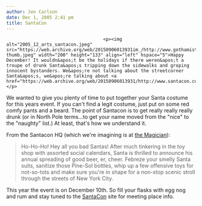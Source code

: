 ```yaml
---
author: Jen Carlson
date: Dec 1, 2005 2:41 pm
title: SantaCon
---
```


	
										<p><img alt="2005_12_arts_santacon.jpeg" src="https://web.archive.org/web/20150906013931im_/http://www.gothamist.com/attachments/arts_jen/2005_12_arts_santacon-thumb.jpeg" width="200" height="133" align="left" hspace="5">Happy December! It wouldn&apos;t be the holidays if there weren&apos;t a troupe of drunk Santa&apos;s tripping down the sidewalks and groping innocent bystanders. We&apos;re not talking about the streetcorner Santa&apos;s, we&apos;re talking about <a href="https://web.archive.org/web/20150906013931/http://www.santacon.com/">SantaCon</a>! </p>

<p>We wanted to give you plenty of time to put together your Santa costume for this years event. If you can&apos;t find a legit costume, just put on some red comfy pants and a beard. The point of Santacon is to get really really really drunk (or in North Pole terms...to get your name moved from the &quot;nice&quot; to the &quot;naughty&quot; list.) At least, that&apos;s how we understand it. </p>

<p>From the Santacon HQ (which we&apos;re imagining is at <a href="https://web.archive.org/web/20150906013931/http://www.gothamist.com/labs/maps/">the Magician</a>): </p>

<blockquote>Ho-Ho-Ho! Hey all you bad Santas!
After much tinkering in the toy shop with assorted social calendars, Santa is thrilled to announce his annual spreading of good beer, er, cheer. Febreze your smelly Santa suits, sanitize those Pine-Sol bottles, whip up a few offensive toys for not-so-tots and make sure you&apos;re in shape for a non-stop scenic stroll through the streets of New York City.</blockquote>

<p>This year the event is on December 10th. So fill your flasks with egg nog and rum and stay tuned to the <a href="https://web.archive.org/web/20150906013931/http://www.santacon.com/">SantaCon</a> site for meeting place info. </p>					
										
									
				